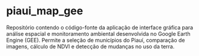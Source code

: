 # piaui_map_gee
Repositório contendo o código-fonte da aplicação de interface gráfica para análise espacial e monitoramento ambiental desenvolvida no Google Earth Engine (GEE). Permite a seleção de municípios do Piauí, comparação de imagens, cálculo de NDVI e detecção de mudanças no uso da terra.
